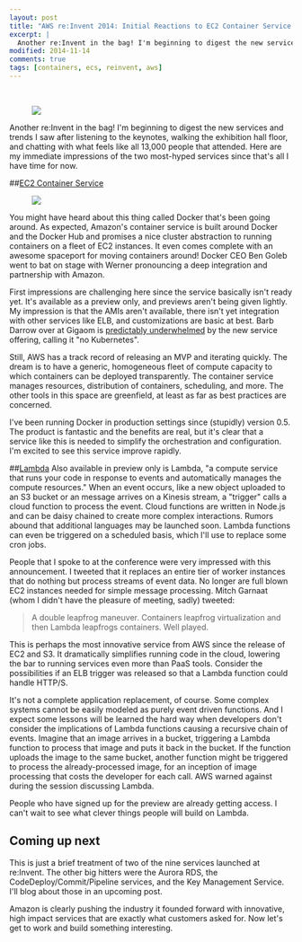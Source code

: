 ```yaml
---
layout: post
title: "AWS re:Invent 2014: Initial Reactions to EC2 Container Service and Lambda"
excerpt: |
  Another re:Invent in the bag! I'm beginning to digest the new services and trends I saw after listening to the keynotes, walking the exhibition hall floor, and chatting with what feels like all 13,000 people that attended. Here are my immediate impressions of the two most-hyped services since that's all I have time for now.
modified: 2014-11-14
comments: true
tags: [containers, ecs, reinvent, aws]
---
```

<br/>
<figure>
<a href="http://i.imgur.com/wKrYxQb.png"><img src="http://i.imgur.com/wKrYxQb.png"></a>
</figure>

Another re:Invent in the bag! I'm beginning to digest the new services and trends I saw after listening to the keynotes, walking the exhibition hall floor, and chatting with what feels like all 13,000 people that attended. Here are my immediate impressions of the two most-hyped services since that's all I have time for now.

##[EC2 Container Service](https://aws.amazon.com/ecs/)

<figure>
<a href="http://i.imgur.com/PDj3uc4.png"><img src="http://i.imgur.com/PDj3uc4.png"></a>
</figure>
You might have heard about this thing called Docker that's been going around. As expected, Amazon's container service is built around Docker and the Docker Hub and promises a nice cluster abstraction to running containers on a fleet of EC2 instances. It even comes complete with an awesome spaceport for moving containers around! Docker CEO Ben Goleb went to bat on stage with Werner pronouncing a deep integration and partnership with Amazon.

First impressions are challenging here since the service basically isn't ready yet. It's available as a preview only, and previews aren't being given lightly. My impression is that the AMIs aren't available, there isn't yet integration with other services like ELB, and customizations are basic at best. Barb Darrow over at Gigaom is [predictably underwhelmed](https://gigaom.com/2014/11/14/top-5-lessons-learned-at-aws-reinvent/) by the new service offering, calling it "no Kubernetes".

Still, AWS has a track record of releasing an MVP and iterating quickly. The dream is to have a generic, homogeneous fleet of compute capacity to which containers can be deployed transparently. The container service manages resources, distribution of containers, scheduling, and more. The other tools in this space are greenfield, at least as far as best practices are concerned.

I've been running Docker in production settings since (stupidly) version 0.5. The product is fantastic and the benefits are real, but it's clear that a service like this is needed to simplify the orchestration and configuration. I'm excited to see this service improve rapidly.

##[Lambda](http://aws.amazon.com/lambda/)
Also available in preview only is Lambda, "a compute service that runs your code in response to events and automatically manages the compute resources." When an event occurs, like a new object uploaded to an S3 bucket or an message arrives on a Kinesis stream, a "trigger" calls a cloud function to process the event. Cloud functions are written in Node.js and can be daisy chained to create more complex interactions. Rumors abound that additional languages may be launched soon. Lambda functions can even be triggered on a scheduled basis, which I'll use to replace some cron jobs.

People that I spoke to at the conference were very impressed with this announcement. I tweeted that it replaces an entire tier of worker instances that do nothing but process streams of event data. No longer are full blown EC2 instances needed for simple message processing. Mitch Garnaat (whom I didn't have the pleasure of meeting, sadly) tweeted:

> A double leapfrog maneuver. Containers leapfrog virtualization and then Lambda leapfrogs containers. Well played.

This is perhaps the most innovative service from AWS since the release of EC2 and S3. It dramatically simplifies running code in the cloud, lowering the bar to running services even more than PaaS tools. Consider the possibilities if an ELB trigger was released so that a Lambda function could handle HTTP/S.

It's not a complete application replacement, of course. Some complex systems cannot be easily modeled as purely event driven functions. And I expect some lessons will be learned the hard way when developers don't consider the implications of Lambda functions causing a recursive chain of events. Imagine that an image arrives in a bucket, triggering a Lambda function to process that image and puts it back in the bucket. If the function uploads the image to the same bucket, another function might be triggered to process the already-processed image, for an inception of image processing that costs the developer for each call. AWS warned against during the session discussing Lambda.

People who have signed up for the preview are already getting access. I can't wait to see what clever things people will build on Lambda.

## Coming up next
This is just a brief treatment of two of the nine services launched at re:Invent. The other big hitters were the Aurora RDS, the CodeDeploy/Commit/Pipeline services, and the Key Management Service. I'll blog about those in an upcoming post.

Amazon is clearly pushing the industry it founded forward with innovative, high impact services that are exactly what customers asked for. Now let's get to work and build something interesting.

